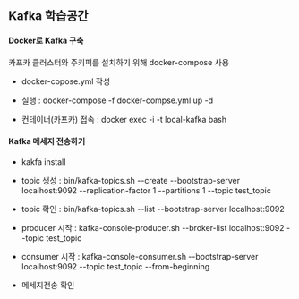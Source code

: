 

<h2>Kafka 학습공간</h2>

<h4>Docker로 Kafka 구축</h4>

카프카 클러스터와 주키퍼를 설치하기 위해 docker-compose 사용 

- docker-copose.yml 작성

- 실행 : docker-compose -f docker-compse.yml up -d
- 컨테이너(카프카) 접속 : docker exec -i -t local-kafka bash 

<h4>Kafka 메세지 전송하기</h4>

- kakfa install 

- topic 생성 : bin/kafka-topics.sh --create --bootstrap-server localhost:9092 --replication-factor 1 --partitions 1 --topic test_topic

- topic 확인 : bin/kafka-topics.sh --list --bootstrap-server localhost:9092

- producer 시작 :  kafka-console-producer.sh --broker-list localhost:9092 --topic test_topic

- consumer 시작 :  kafka-console-consumer.sh --bootstrap-server localhost:9092 --topic test_topic --from-beginning

- 메세지전송 확인 

  
